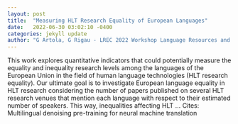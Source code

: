 ```yaml
---
layout: post
title:  "Measuring HLT Research Equality of European Languages"
date:   2022-06-30 03:02:10 -0400
categories: jekyll update
author: "G Artola, G Rigau - LREC 2022 Workshop Language Resources and …, 2022"
---
```

This work explores quantitative indicators that could potentially measure the equality and inequality research levels among the languages of the European Union in the field of human language technologies (HLT research equality). Our ultimate goal is to investigate European language equality in HLT research considering the number of papers published on several HLT research venues that mention each language with respect to their estimated number of speakers. This way, inequalities affecting HLT …
Cites: ‪Multilingual denoising pre-training for neural machine translation‬  